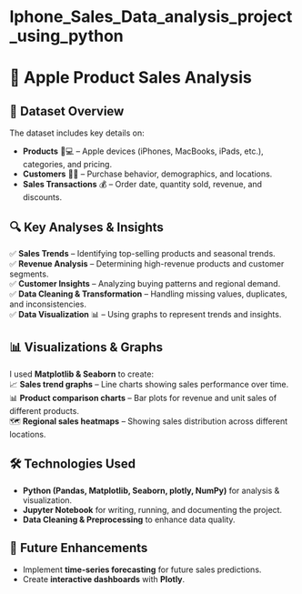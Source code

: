 # Iphone_Sales_Data_analysis_project_using_python

# 🍏 Apple Product Sales Analysis  

## 📂 Dataset Overview  
The dataset includes key details on:  
- **Products** 📱💻 – Apple devices (iPhones, MacBooks, iPads, etc.), categories, and pricing.  
- **Customers** 🧑‍💻 – Purchase behavior, demographics, and locations.  
- **Sales Transactions** 💰 – Order date, quantity sold, revenue, and discounts.  

## 🔍 Key Analyses & Insights  
✅ **Sales Trends** – Identifying top-selling products and seasonal trends.  
✅ **Revenue Analysis** – Determining high-revenue products and customer segments.  
✅ **Customer Insights** – Analyzing buying patterns and regional demand.  
✅ **Data Cleaning & Transformation** – Handling missing values, duplicates, and inconsistencies.  
✅ **Data Visualization** 📊 – Using graphs to represent trends and insights.  

## 📊 Visualizations & Graphs  
I used **Matplotlib & Seaborn** to create:  
📈 **Sales trend graphs** – Line charts showing sales performance over time.  
📊 **Product comparison charts** – Bar plots for revenue and unit sales of different products.  
🗺️ **Regional sales heatmaps** – Showing sales distribution across different locations.  

## 🛠️ Technologies Used  
- **Python (Pandas, Matplotlib, Seaborn, plotly, NumPy)** for analysis & visualization.  
- **Jupyter Notebook** for writing, running, and documenting the project.  
- **Data Cleaning & Preprocessing** to enhance data quality.  

## 🚀 Future Enhancements  
- Implement **time-series forecasting** for future sales predictions.  
- Create **interactive dashboards** with **Plotly**.    
